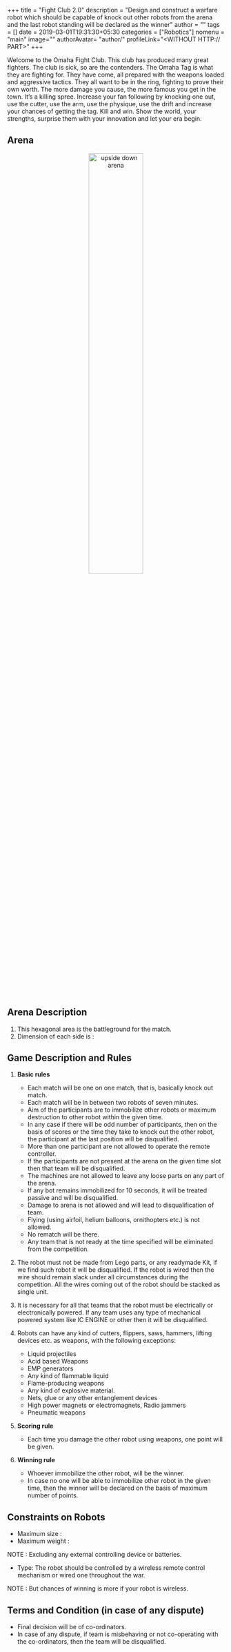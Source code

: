 +++
title = "Fight Club 2.0"
description = "Design and construct a warfare robot which should be capable of knock out other robots from the arena and the last robot standing will be declared as the winner"
author = ""
tags = []
date = 2019-03-01T19:31:30+05:30
categories = ["Robotics"]
nomenu = "main"
image="<BACKGROUND IMAGE FOR YOUR POST>"
authorAvatar= "author/<YOUR AVATAR>"
profileLink="<WITHOUT HTTP:// PART>"
+++

Welcome to the Omaha Fight Club. This club has produced many great
fighters. The club is sick, so are the contenders. The Omaha Tag is what
they are fighting for. They have come, all prepared with the weapons loaded
and aggressive tactics. They all want to be in the ring, fighting to prove their
own worth. The more damage you cause, the more famous you get in the
town. It’s a killing spree. Increase your fan following by knocking one out,
use the cutter, use the arm, use the physique, use the drift and increase
your chances of getting the tag. Kill and win.
Show the world, your strengths, surprise them with your innovation and let
your era begin.

## Arena

<p align="center">
	<img style="width: 50%" alt="upside down arena" src="/images/Screeenshot_from_2019-03-14_15-17-06.png"></img>
</p>

## Arena Description
1. This hexagonal area is the battleground for the match.
2. Dimension of each side is :

## Game Description and Rules
1. **Basic rules** 

	+ Each match will be one on one match, that is, basically knock out
match.
	+ Each match will be in between two robots of seven minutes.
	+ Aim of the participants are to immobilize other robots or maximum destruction to other robot within the given time.
	+ In any case if there will be odd number of participants, then on the basis of scores or the time they take to knock out the other robot, the participant at the last position will be disqualified.
	+ More than one participant are not allowed to operate the remote controller.
	+ If the participants are not present at the arena on the given time slot then that team will be disqualified.
	+ The machines are not allowed to leave any loose parts on any part of the arena.
	+ If any bot remains immobilized for 10 seconds, it will be treated passive and will be disqualified.
	+ Damage to arena is not allowed and will lead to disqualification of team.
	+ Flying (using airfoil, helium balloons, ornithopters etc.) is not allowed.
	+ No rematch will be there.
	+ Any team that is not ready at the time specified will be eliminated from the competition.

2. The robot must not be made from Lego parts, or any readymade Kit, if we find such robot it will be disqualified. If the robot is wired then the wire should remain slack under all circumstances during the competition. All the wires coming out of the robot should be stacked as single unit.

3. It is necessary for all that teams that the robot must be electrically or electronically powered. If any team uses any type of mechanical powered system like IC ENGINE or other then it will be disqualified.

4. Robots can have any kind of cutters, flippers, saws, hammers, lifting devices etc. as weapons, with the following exceptions:
	+ Liquid projectiles
	+ Acid based Weapons
	+ EMP generators
	+ Any kind of flammable liquid
	+ Flame-producing weapons
	+ Any kind of explosive material.
	+ Nets, glue or any other entanglement devices
	+ High power magnets or electromagnets, Radio jammers
	+ Pneumatic weapons

5. **Scoring rule**
	+ Each time you damage the other robot using weapons, one point
will be given.

6. **Winning rule**
	+ Whoever immobilize the other robot, will be the winner.
	+ In case no one will be able to immobilize other robot in the given time, then the winner will be declared on the basis of maximum number of points.

## Constraints on Robots
+ Maximum size :
+ Maximum weight :

NOTE : Excluding any external controlling device or batteries.

+ Type: The robot should be controlled by a wireless remote control mechanism or wired one throughout the war.

NOTE : But chances of winning is more if your robot is wireless.

## Terms and Condition (in case of any dispute)
+ Final decision will be of co-ordinators.
+ In case of any dispute, if team is misbehaving or not co-operating with the
co-ordinators, then the team will be disqualified.
